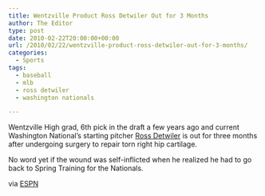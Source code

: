 ```yaml
---
title: Wentzville Product Ross Detwiler Out for 3 Months
author: The Editor
type: post
date: 2010-02-22T20:00:00+00:00
url: /2010/02/22/wentzville-product-ross-detwiler-out-for-3-months/
categories:
  - Sports
tags:
  - baseball
  - mlb
  - ross detwiler
  - washington nationals

---
```

Wentzville High grad, 6th pick in the draft a few years ago and current Washington National&#8217;s starting pitcher <a href="http://sports.espn.go.com/mlb/players/profile?playerId=28895" target="_blank">Ross Detwiler</a> is out for three months after undergoing surgery to repair torn right hip cartilage.

No word yet if the wound was self-inflicted when he realized he had to go back to Spring Training for the Nationals.

via <a href="http://sports.espn.go.com/mlb/news/story?id=4925669" target="_blank">ESPN</a>